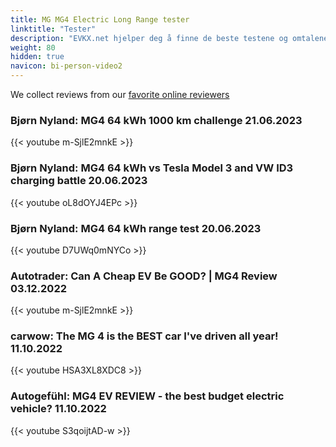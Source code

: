 ```yaml
---
title: MG MG4 Electric Long Range tester
linktitle: "Tester"
description: "EVKX.net hjelper deg å finne de beste testene og omtalene av denne modellen. "
weight: 80
hidden: true
navicon: bi-person-video2
---
```

We collect reviews from our [favorite online reviewers](/guides/evreviewers/)

### Bjørn Nyland: MG4 64 kWh 1000 km challenge 21.06.2023

{{< youtube m-SjlE2mnkE >}}

### Bjørn Nyland: MG4 64 kWh vs Tesla Model 3 and VW ID3 charging battle 20.06.2023

{{< youtube oL8dOYJ4EPc >}}

### Bjørn Nyland: MG4 64 kWh range test 20.06.2023

{{< youtube D7UWq0mNYCo >}}

### Autotrader: Can A Cheap EV Be GOOD? | MG4 Review  03.12.2022

{{< youtube m-SjlE2mnkE >}}

### carwow: The MG 4 is the BEST car I've driven all year! 11.10.2022

{{< youtube HSA3XL8XDC8 >}}

### Autogefühl: MG4 EV REVIEW - the best budget electric vehicle? 11.10.2022

{{< youtube S3qoijtAD-w >}}

